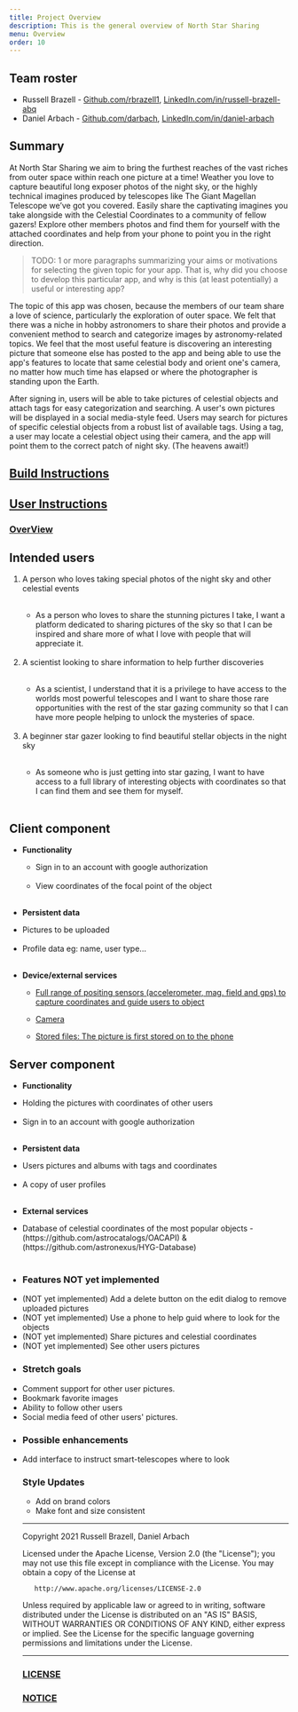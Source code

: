 ```yaml
---
title: Project Overview
description: This is the general overview of North Star Sharing
menu: Overview
order: 10
---
```


## Team roster

* Russell Brazell - [Github.com/rbrazell1](https://github.com/rbrazell1), [LinkedIn.com/in/russell-brazell-abq](https://www.linkedin.com/in/russell-brazell-abq/)
* Daniel Arbach - [Github.com/darbach](https://github.com/darbach), [LinkedIn.com/in/daniel-arbach](https://www.linkedin.com/in/daniel-arbach/)

## Summary

At North Star Sharing we aim to bring the furthest reaches of the vast riches from outer space
within reach one picture at a time! Weather you love to capture beautiful long exposer photos of the
night sky, or the highly technical imagines produced by telescopes like The Giant Magellan Telescope
we’ve got you covered. Easily share the captivating imagines you take alongside with the Celestial
Coordinates to a community of fellow gazers! Explore other members photos and find them for yourself
with the attached coordinates and help from your phone to point you in the right direction.

> TODO: 1 or more paragraphs summarizing your aims or motivations for selecting the given topic for
> your app. That is, why did you choose to develop this particular app, and why is this (at least
> potentially) a useful or interesting app?
> 
The topic of this app was chosen, because the members of our team share a love of science,
particularly the exploration of outer space. We felt that there was a niche in hobby astronomers to
share their photos and provide a convenient method to search and categorize images by
astronomy-related topics. We feel that the most useful feature is discovering an interesting picture
that someone else has posted to the app and being able to use the app's features to locate
that same celestial body and orient one's camera, no matter how much time has elapsed or where the
photographer is standing upon the Earth.

After signing in, users will be able to take pictures of celestial objects and attach tags for easy
categorization and searching. A user's own pictures will be displayed in a social media-style feed.
Users may search for pictures of specific celestial objects from a robust list of available tags.
Using a tag, a user may locate a celestial object using their camera, and the app will point them
to the correct patch of night sky. (The heavens await!)

## [Build Instructions](../docs/build.md)

## [User Instructions](../docs/instructions.md)

### [OverView](../docs/pdf/overview.pdf) 

## Intended users

<ol>

  <li>A person who loves taking special photos of the night sky and other celestial events</li> <br>

<ul>

<li>As a person who loves to share the stunning pictures I take, I want a platform dedicated to
sharing pictures of the sky so that I can be inspired and share more of what I love with people that
will appreciate it.</li>

</ul> <br>

  <li>A scientist looking to share information to help further discoveries</li><br>

<ul>

<li>As a scientist, I understand that it is a privilege to have access to the worlds most
powerful telescopes and I want to share those rare opportunities with the rest of the star gazing
community so that I can have more people helping to unlock the mysteries of space.</li>

</ul> <br>

  <li>A beginner star gazer looking to find beautiful stellar objects in the night sky</li> <br>

<ul> 

<li>As someone who is just getting into star gazing, I want to have access to a full library of 
interesting objects with coordinates so that I can find them and see them for myself.</li> 

</ul> <br>

</ol>

## Client component

* **Functionality** <br>

  <ul>

    <li>Sign in to an account with google authorization</li> <br>
  
    <li>View coordinates of the focal point of the object</li> <br>

  </ul>

* **Persistent data**

<ul>

  <li>Pictures to be uploaded</li> <br>

  <li>Profile data eg: name, user type...</li> <br>

</ul>

* **Device/external services**

<ul>

  * [Full range of positing sensors (accelerometer, mag. field and gps) to capture coordinates and
guide users to object](https://developer.android.com/guide/topics/sensors/sensors_position) <br>

  * [Camera](https://developer.android.com/training/camerax/take-photo) <br>

  * [Stored files: The picture is first stored on to the phone](https://developer.android.com/training/data-storage) <br>
  
</ul>

## Server component

* **Functionality**

<ul>

  <li>Holding the pictures with coordinates of other users</li> <br>

  <li>Sign in to an account with google authorization</li> <br>

</ul>

* **Persistent data**

<ul>

  <li>Users pictures and albums with tags and coordinates</li> <br>

  <li>A copy of user profiles</li> <br>

</ul>

* **External services**

<ul>

  <li>Database of celestial coordinates of the most popular objects - 
    (https://github.com/astrocatalogs/OACAPI) & (https://github.com/astronexus/HYG-Database)</li> <br>

</ul>

<ul>

### <li>Features NOT yet implemented</li>

  <li>(NOT yet implemented) Add a delete button on the edit dialog to remove uploaded pictures</li>

 <li>(NOT yet implemented) Use a phone to help guid where to look for the objects</li>

  <li>(NOT yet implemented) Share pictures and celestial coordinates</li>

  <li>(NOT yet implemented) See other users pictures</li>

  ### <li>Stretch goals</li>

  <li>Comment support for other user pictures.</li>

  <li>Bookmark favorite images</li>

  <li>Ability to follow other users</li>

  <li>Social media feed of other users' pictures.</li>

  ### <li>Possible enhancements</li>

  <li>Add interface to instruct smart-telescopes where to look</li>

### Style Updates

<ul>

  <li>Add on brand colors</li>

  <li>Make font and size consistent</li>

</ul>


--------

Copyright 2021 Russell Brazell, Daniel Arbach

Licensed under the Apache License, Version 2.0 (the "License");
you may not use this file except in compliance with the License.
You may obtain a copy of the License at

       http://www.apache.org/licenses/LICENSE-2.0

Unless required by applicable law or agreed to in writing, software
distributed under the License is distributed on an "AS IS" BASIS,
WITHOUT WARRANTIES OR CONDITIONS OF ANY KIND, either express or implied.
See the License for the specific language governing permissions and
limitations under the License.

--------

### [LICENSE](../docs/license.md)

### [NOTICE](../docsd/notice.md)